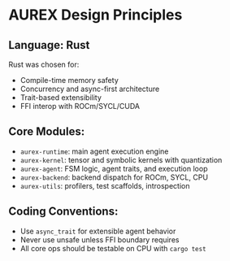 # AUREX Design Principles

## Language: Rust
Rust was chosen for:
- Compile-time memory safety
- Concurrency and async-first architecture
- Trait-based extensibility
- FFI interop with ROCm/SYCL/CUDA

## Core Modules:
- `aurex-runtime`: main agent execution engine
- `aurex-kernel`: tensor and symbolic kernels with quantization
- `aurex-agent`: FSM logic, agent traits, and execution loop
- `aurex-backend`: backend dispatch for ROCm, SYCL, CPU
- `aurex-utils`: profilers, test scaffolds, introspection

## Coding Conventions:
- Use `async_trait` for extensible agent behavior
- Never use unsafe unless FFI boundary requires
- All core ops should be testable on CPU with `cargo test`
